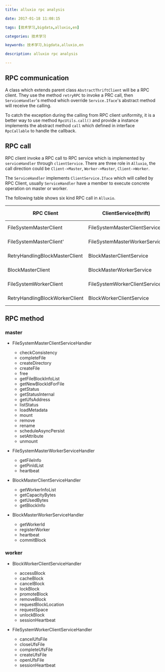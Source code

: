 ```yaml
---
title: alluxio rpc analysis

date: 2017-01-18 11:08:15

tags: [技术学习,bigdata,alluxio,en]

categories: 技术学习

keywords: 技术学习,bigdata,alluxio,en

description: alluxio rpc analysis

---
```


## RPC communication
A class which extends parent class `AbstractThriftClient` will be a RPC client. They use the method `retryRPC` to invoke a PRC call, then `ServiceHandler`'s method which override `Service.Iface`'s abstract method will receive the calling.

To catch the exception during the calling from RPC client uniformity, it is a better way to use method `RpcUtils.call()` and provide a instance implements the abstract method `call` which defined in interface `RpcCallable` to handle the callback.

## RPC call

RPC client invoke a RPC call to RPC service which is implemented by `serviceHandler` through `clientService`. There are three role in `Alluxio`, the call direction could be `Client->Master`, `Worker->Master`, `Client->Worker`.

The `ServiceHandler` implements `ClientService.Iface` which will called by RPC Client, usually `ServiceHandler` have a member to execute concrete operation on master or worker.

The following table shows six kind RPC call in `Alluxio`.

|RPC Client|ClientService(thrift)|ServiceHandler|Master/Worker|call direction|
|------|-------------|----------------------|--------------|--------------|
|FileSystemMasterClient         |FileSystemMasterClientService|FileSystemMasterClientServiceHandler|FileSystemMaster|Client->Master|
|FileSystemMasterClient'        |FileSystemMasterWorkerService|FileSystemMasterWorkerServiceHandler|FileSystemMaster|Worker->Master|
|RetryHandlingBlockMasterClient |BlockMasterClientService     |BlockMasterClientServiceHandler     |BlockMaster     |Client->Master|
|BlockMasterClient              |BlockMasterWorkerService     |BlockMasterWorkerServiceHandler     |BlockMaster     |Worker->Master|
|FileSystemWorkerClient         |FileSystemWorkerClientService|FileSystemWorkerClientServiceHandler|FileSystemWorker|Client->Worker|
|RetryHandlingBlockWorkerClient |BlockWorkerClientService     |BlockWorkerClientServiceHandler     |BlockWorker     |Client->Worker|

## RPC method 
 
### master
- FileSystemMasterClientServiceHandler
  - checkConsistency
  - completeFile
  - createDirectory
  - createFile
  - free
  - getFileBlockInfoList
  - getNewBlockIdForFile
  - getStatus
  - getStatusInternal
  - getUfsAddress
  - listStatus
  - loadMetadata
  - mount
  - remove
  - rename
  - scheduleAsyncPersist
  - setAttribute
  - unmount

- FileSystemMasterWorkerServiceHandler
  - getFileInfo
  - getPinIdList
  - heartbeat

- BlockMasterClientServiceHandler
  - getWorkerInfoList
  - getCapacityBytes
  - getUsedBytes
  - getBlockInfo

- BlockMasterWorkerServiceHandler
  - getWorkerId
  - registerWorker
  - heartbeat
  - commitBlock

### worker

- BlockWorkerClientServiceHandler
  - accessBlock
  - cacheBlock
  - cancelBlock
  - lockBlock
  - promoteBlock
  - removeBlock
  - requestBlockLocation
  - requestSpace
  - unlockBlock
  - sessionHeartbeat

- FileSystemWorkerClientServiceHandler
  - cancelUfsFile
  - closeUfsFile
  - completeUfsFile
  - createUfsFile
  - openUfsFile
  - sessionHeartbeat



